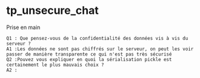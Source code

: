 # tp_unsecure_chat

Prise en main

    Q1 : Que pensez-vous de la confidentialité des données vis à vis du serveur ?
    A1 :Les données ne sont pas chiffrés sur le serveur, on peut les voir passer de manière transparente ce qui n'est pas très sécurisé
    Q2 :Pouvez vous expliquer en quoi la sérialisation pickle est certainement le plus mauvais choix ?
    A2 :
